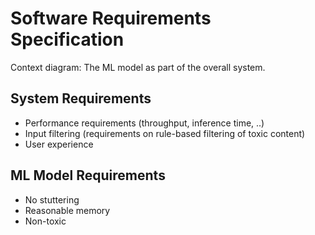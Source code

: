 # Software Requirements Specification

Context diagram: The ML model as part of the overall system.

## System Requirements

- Performance requirements (throughput, inference time, ..)
- Input filtering (requirements on rule-based filtering of toxic content)
- User experience

## ML Model Requirements

- No stuttering
- Reasonable memory
- Non-toxic
